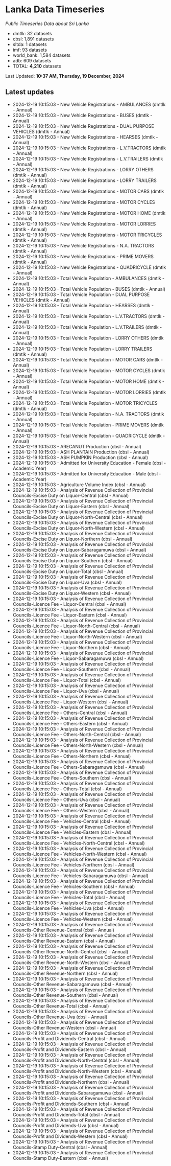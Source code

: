 # Lanka Data Timeseries
*Public Timeseries Data about Sri Lanka*

* dmtlk: 32 datasets
* cbsl: 1,891 datasets
* sltda: 1 datasets
* imf: 93 datasets
* world_bank: 1,584 datasets
* adb: 609 datasets
* TOTAL: **4,210** datasets

Last Updated: **10:37 AM, Thursday, 19 December, 2024**

## Latest updates

* 2024-12-19 10:15:03 - New Vehicle Registrations - AMBULANCES (dmtlk - Annual)
* 2024-12-19 10:15:03 - New Vehicle Registrations - BUSES (dmtlk - Annual)
* 2024-12-19 10:15:03 - New Vehicle Registrations - DUAL PURPOSE VEHICLES (dmtlk - Annual)
* 2024-12-19 10:15:03 - New Vehicle Registrations - HEARSES (dmtlk - Annual)
* 2024-12-19 10:15:03 - New Vehicle Registrations - L.V.TRACTORS (dmtlk - Annual)
* 2024-12-19 10:15:03 - New Vehicle Registrations - L.V.TRAILERS (dmtlk - Annual)
* 2024-12-19 10:15:03 - New Vehicle Registrations - LORRY OTHERS (dmtlk - Annual)
* 2024-12-19 10:15:03 - New Vehicle Registrations - LORRY TRAILERS (dmtlk - Annual)
* 2024-12-19 10:15:03 - New Vehicle Registrations - MOTOR CARS (dmtlk - Annual)
* 2024-12-19 10:15:03 - New Vehicle Registrations - MOTOR CYCLES (dmtlk - Annual)
* 2024-12-19 10:15:03 - New Vehicle Registrations - MOTOR HOME (dmtlk - Annual)
* 2024-12-19 10:15:03 - New Vehicle Registrations - MOTOR LORRIES (dmtlk - Annual)
* 2024-12-19 10:15:03 - New Vehicle Registrations - MOTOR TRICYCLES (dmtlk - Annual)
* 2024-12-19 10:15:03 - New Vehicle Registrations - N.A. TRACTORS (dmtlk - Annual)
* 2024-12-19 10:15:03 - New Vehicle Registrations - PRIME MOVERS (dmtlk - Annual)
* 2024-12-19 10:15:03 - New Vehicle Registrations - QUADRICYCLE (dmtlk - Annual)
* 2024-12-19 10:15:03 - Total Vehicle Population - AMBULANCES (dmtlk - Annual)
* 2024-12-19 10:15:03 - Total Vehicle Population - BUSES (dmtlk - Annual)
* 2024-12-19 10:15:03 - Total Vehicle Population - DUAL PURPOSE VEHICLES (dmtlk - Annual)
* 2024-12-19 10:15:03 - Total Vehicle Population - HEARSES (dmtlk - Annual)
* 2024-12-19 10:15:03 - Total Vehicle Population - L.V.TRACTORS (dmtlk - Annual)
* 2024-12-19 10:15:03 - Total Vehicle Population - L.V.TRAILERS (dmtlk - Annual)
* 2024-12-19 10:15:03 - Total Vehicle Population - LORRY OTHERS (dmtlk - Annual)
* 2024-12-19 10:15:03 - Total Vehicle Population - LORRY TRAILERS (dmtlk - Annual)
* 2024-12-19 10:15:03 - Total Vehicle Population - MOTOR CARS (dmtlk - Annual)
* 2024-12-19 10:15:03 - Total Vehicle Population - MOTOR CYCLES (dmtlk - Annual)
* 2024-12-19 10:15:03 - Total Vehicle Population - MOTOR HOME (dmtlk - Annual)
* 2024-12-19 10:15:03 - Total Vehicle Population - MOTOR LORRIES (dmtlk - Annual)
* 2024-12-19 10:15:03 - Total Vehicle Population - MOTOR TRICYCLES (dmtlk - Annual)
* 2024-12-19 10:15:03 - Total Vehicle Population - N.A. TRACTORS (dmtlk - Annual)
* 2024-12-19 10:15:03 - Total Vehicle Population - PRIME MOVERS (dmtlk - Annual)
* 2024-12-19 10:15:03 - Total Vehicle Population - QUADRICYCLE (dmtlk - Annual)
* 2024-12-19 10:15:03 - ARECANUT Production (cbsl - Annual)
* 2024-12-19 10:15:03 - ASH PLANTAIN Production (cbsl - Annual)
* 2024-12-19 10:15:03 - ASH PUMPKIN Production (cbsl - Annual)
* 2024-12-19 10:15:03 - Admitted for University Education - Female (cbsl - Academic Year)
* 2024-12-19 10:15:03 - Admitted for University Education - Male (cbsl - Academic Year)
* 2024-12-19 10:15:03 - Agriculture Volume Index (cbsl - Annual)
* 2024-12-19 10:15:03 - Analysis of Revenue Collection of Provincial Councils-Excise Duty on Liquor-Central (cbsl - Annual)
* 2024-12-19 10:15:03 - Analysis of Revenue Collection of Provincial Councils-Excise Duty on Liquor-Eastern (cbsl - Annual)
* 2024-12-19 10:15:03 - Analysis of Revenue Collection of Provincial Councils-Excise Duty on Liquor-North-Central (cbsl - Annual)
* 2024-12-19 10:15:03 - Analysis of Revenue Collection of Provincial Councils-Excise Duty on Liquor-North-Western (cbsl - Annual)
* 2024-12-19 10:15:03 - Analysis of Revenue Collection of Provincial Councils-Excise Duty on Liquor-Northern (cbsl - Annual)
* 2024-12-19 10:15:03 - Analysis of Revenue Collection of Provincial Councils-Excise Duty on Liquor-Sabaragamuwa (cbsl - Annual)
* 2024-12-19 10:15:03 - Analysis of Revenue Collection of Provincial Councils-Excise Duty on Liquor-Southern (cbsl - Annual)
* 2024-12-19 10:15:03 - Analysis of Revenue Collection of Provincial Councils-Excise Duty on Liquor-Total (cbsl - Annual)
* 2024-12-19 10:15:03 - Analysis of Revenue Collection of Provincial Councils-Excise Duty on Liquor-Uva (cbsl - Annual)
* 2024-12-19 10:15:03 - Analysis of Revenue Collection of Provincial Councils-Excise Duty on Liquor-Western (cbsl - Annual)
* 2024-12-19 10:15:03 - Analysis of Revenue Collection of Provincial Councils-Licence Fee - Liquor-Central (cbsl - Annual)
* 2024-12-19 10:15:03 - Analysis of Revenue Collection of Provincial Councils-Licence Fee - Liquor-Eastern (cbsl - Annual)
* 2024-12-19 10:15:03 - Analysis of Revenue Collection of Provincial Councils-Licence Fee - Liquor-North-Central (cbsl - Annual)
* 2024-12-19 10:15:03 - Analysis of Revenue Collection of Provincial Councils-Licence Fee - Liquor-North-Western (cbsl - Annual)
* 2024-12-19 10:15:03 - Analysis of Revenue Collection of Provincial Councils-Licence Fee - Liquor-Northern (cbsl - Annual)
* 2024-12-19 10:15:03 - Analysis of Revenue Collection of Provincial Councils-Licence Fee - Liquor-Sabaragamuwa (cbsl - Annual)
* 2024-12-19 10:15:03 - Analysis of Revenue Collection of Provincial Councils-Licence Fee - Liquor-Southern (cbsl - Annual)
* 2024-12-19 10:15:03 - Analysis of Revenue Collection of Provincial Councils-Licence Fee - Liquor-Total (cbsl - Annual)
* 2024-12-19 10:15:03 - Analysis of Revenue Collection of Provincial Councils-Licence Fee - Liquor-Uva (cbsl - Annual)
* 2024-12-19 10:15:03 - Analysis of Revenue Collection of Provincial Councils-Licence Fee - Liquor-Western (cbsl - Annual)
* 2024-12-19 10:15:03 - Analysis of Revenue Collection of Provincial Councils-Licence Fee - Others-Central (cbsl - Annual)
* 2024-12-19 10:15:03 - Analysis of Revenue Collection of Provincial Councils-Licence Fee - Others-Eastern (cbsl - Annual)
* 2024-12-19 10:15:03 - Analysis of Revenue Collection of Provincial Councils-Licence Fee - Others-North-Central (cbsl - Annual)
* 2024-12-19 10:15:03 - Analysis of Revenue Collection of Provincial Councils-Licence Fee - Others-North-Western (cbsl - Annual)
* 2024-12-19 10:15:03 - Analysis of Revenue Collection of Provincial Councils-Licence Fee - Others-Northern (cbsl - Annual)
* 2024-12-19 10:15:03 - Analysis of Revenue Collection of Provincial Councils-Licence Fee - Others-Sabaragamuwa (cbsl - Annual)
* 2024-12-19 10:15:03 - Analysis of Revenue Collection of Provincial Councils-Licence Fee - Others-Southern (cbsl - Annual)
* 2024-12-19 10:15:03 - Analysis of Revenue Collection of Provincial Councils-Licence Fee - Others-Total (cbsl - Annual)
* 2024-12-19 10:15:03 - Analysis of Revenue Collection of Provincial Councils-Licence Fee - Others-Uva (cbsl - Annual)
* 2024-12-19 10:15:03 - Analysis of Revenue Collection of Provincial Councils-Licence Fee - Others-Western (cbsl - Annual)
* 2024-12-19 10:15:03 - Analysis of Revenue Collection of Provincial Councils-Licence Fee - Vehicles-Central (cbsl - Annual)
* 2024-12-19 10:15:03 - Analysis of Revenue Collection of Provincial Councils-Licence Fee - Vehicles-Eastern (cbsl - Annual)
* 2024-12-19 10:15:03 - Analysis of Revenue Collection of Provincial Councils-Licence Fee - Vehicles-North-Central (cbsl - Annual)
* 2024-12-19 10:15:03 - Analysis of Revenue Collection of Provincial Councils-Licence Fee - Vehicles-North-Western (cbsl - Annual)
* 2024-12-19 10:15:03 - Analysis of Revenue Collection of Provincial Councils-Licence Fee - Vehicles-Northern (cbsl - Annual)
* 2024-12-19 10:15:03 - Analysis of Revenue Collection of Provincial Councils-Licence Fee - Vehicles-Sabaragamuwa (cbsl - Annual)
* 2024-12-19 10:15:03 - Analysis of Revenue Collection of Provincial Councils-Licence Fee - Vehicles-Southern (cbsl - Annual)
* 2024-12-19 10:15:03 - Analysis of Revenue Collection of Provincial Councils-Licence Fee - Vehicles-Total (cbsl - Annual)
* 2024-12-19 10:15:03 - Analysis of Revenue Collection of Provincial Councils-Licence Fee - Vehicles-Uva (cbsl - Annual)
* 2024-12-19 10:15:03 - Analysis of Revenue Collection of Provincial Councils-Licence Fee - Vehicles-Western (cbsl - Annual)
* 2024-12-19 10:15:03 - Analysis of Revenue Collection of Provincial Councils-Other Revenue-Central (cbsl - Annual)
* 2024-12-19 10:15:03 - Analysis of Revenue Collection of Provincial Councils-Other Revenue-Eastern (cbsl - Annual)
* 2024-12-19 10:15:03 - Analysis of Revenue Collection of Provincial Councils-Other Revenue-North-Central (cbsl - Annual)
* 2024-12-19 10:15:03 - Analysis of Revenue Collection of Provincial Councils-Other Revenue-North-Western (cbsl - Annual)
* 2024-12-19 10:15:03 - Analysis of Revenue Collection of Provincial Councils-Other Revenue-Northern (cbsl - Annual)
* 2024-12-19 10:15:03 - Analysis of Revenue Collection of Provincial Councils-Other Revenue-Sabaragamuwa (cbsl - Annual)
* 2024-12-19 10:15:03 - Analysis of Revenue Collection of Provincial Councils-Other Revenue-Southern (cbsl - Annual)
* 2024-12-19 10:15:03 - Analysis of Revenue Collection of Provincial Councils-Other Revenue-Total (cbsl - Annual)
* 2024-12-19 10:15:03 - Analysis of Revenue Collection of Provincial Councils-Other Revenue-Uva (cbsl - Annual)
* 2024-12-19 10:15:03 - Analysis of Revenue Collection of Provincial Councils-Other Revenue-Western (cbsl - Annual)
* 2024-12-19 10:15:03 - Analysis of Revenue Collection of Provincial Councils-Profit and Dividends-Central (cbsl - Annual)
* 2024-12-19 10:15:03 - Analysis of Revenue Collection of Provincial Councils-Profit and Dividends-Eastern (cbsl - Annual)
* 2024-12-19 10:15:03 - Analysis of Revenue Collection of Provincial Councils-Profit and Dividends-North-Central (cbsl - Annual)
* 2024-12-19 10:15:03 - Analysis of Revenue Collection of Provincial Councils-Profit and Dividends-North-Western (cbsl - Annual)
* 2024-12-19 10:15:03 - Analysis of Revenue Collection of Provincial Councils-Profit and Dividends-Northern (cbsl - Annual)
* 2024-12-19 10:15:03 - Analysis of Revenue Collection of Provincial Councils-Profit and Dividends-Sabaragamuwa (cbsl - Annual)
* 2024-12-19 10:15:03 - Analysis of Revenue Collection of Provincial Councils-Profit and Dividends-Southern (cbsl - Annual)
* 2024-12-19 10:15:03 - Analysis of Revenue Collection of Provincial Councils-Profit and Dividends-Total (cbsl - Annual)
* 2024-12-19 10:15:03 - Analysis of Revenue Collection of Provincial Councils-Profit and Dividends-Uva (cbsl - Annual)
* 2024-12-19 10:15:03 - Analysis of Revenue Collection of Provincial Councils-Profit and Dividends-Western (cbsl - Annual)
* 2024-12-19 10:15:03 - Analysis of Revenue Collection of Provincial Councils-Stamp Duty-Central (cbsl - Annual)
* 2024-12-19 10:15:03 - Analysis of Revenue Collection of Provincial Councils-Stamp Duty-Eastern (cbsl - Annual)